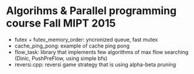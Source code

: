 # Algorihms & Parallel programming course Fall MIPT 2015
+ futex + futex_memory_order: yncronized queue, fast mutex
+ cache_ping_pong: example of cache ping pong
+ flow_task: library that implements few algorithms of max flow searching (Dinic, PushPreFlow, using simple bfs)
+ reversi.cpp: reversi game strategy that is using alpha-beta pruning
